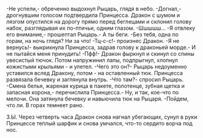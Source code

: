   -Не успели,- обреченно выдохнул Рыцарь, глядя в небо.
-Догнал,- дрогнувшим голосом подтвердила Принцесса.
Дракон с шумом и лязгом опустился на дорогу прямо перед беглецами и склонил голову набок, разглядывая их по-птичьи, одним глазом.
-Шшшшш...
-Я отвлеку его внимание,- прошептал Рыцарь.- А ты беги.
-Без тебя, одна по горам, на ночь глядя? Ни за что!
-Тц-с-с!- произнес Дракон.
-Я не вернусь!- выкрикнула Принцесса, задрав голову к драконьей морде.- И не пытайся меня принудить!
-Пфф!- Дракон фыркнул и скинул со спины увесистый тючок. Потом напружинил лапы, подпрыгнул, хлопнул кожистыми крыльями - и улетел.
-Чего это он?- Рыцарь недоуменно уставился вслед Дракону, потом - на оставленный тюк.
Принцесса развязала бечевку и заглянула внутрь.
-Что там?- спросил Рыцарь.
-Смена белья, жареная курица в пакете, полотенце, зубная щетка и запасная корона,- перечислила Принцесса.- Ну, и так, кое-что по мелочи.
Она затянула бечевку и навьючила тюк на Рыцаря.
-Пойдем, что ли. В горах темнеет рано.

З.Ы.
Через четверть часа Дракон снова нагнал убегающих, сунул в руки Принцессе теплый шарфик и снова умчался, что-то сердито ворча под нос.    